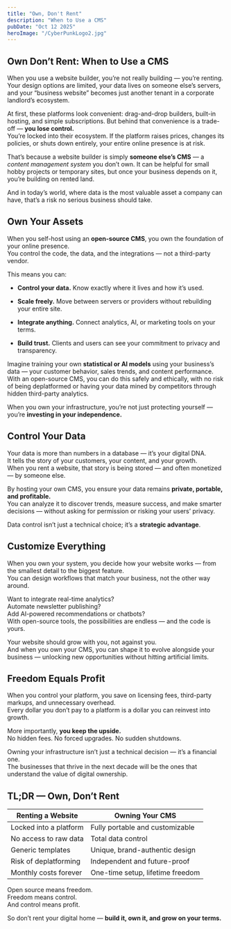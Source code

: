 ```yaml
---
title: "Own, Don't Rent"
description: "When to Use a CMS"
pubDate: "Oct 12 2025"
heroImage: "/CyberPunkLogo2.jpg"
---
```

## **Own Don’t Rent: When to Use a CMS**

When you use a website builder, you’re not really building — you’re renting.  
Your design options are limited, your data lives on someone else’s servers, and your “business website” becomes just another tenant in a corporate landlord’s ecosystem.

At first, these platforms look convenient: drag-and-drop builders, built-in hosting, and simple subscriptions. But behind that convenience is a trade-off — **you lose control.**  
You’re locked into their ecosystem. If the platform raises prices, changes its policies, or shuts down entirely, your entire online presence is at risk.

That’s because a website builder is simply **someone else’s CMS** — a *content management system* you don’t own. It can be helpful for small hobby projects or temporary sites, but once your business depends on it, you’re building on rented land.

And in today’s world, where data is the most valuable asset a company can have, that’s a risk no serious business should take.

## **Own Your Assets**

When you self-host using an **open-source CMS**, you own the foundation of your online presence.  
You control the code, the data, and the integrations — not a third-party vendor.

This means you can:

* **Control your data.** Know exactly where it lives and how it’s used.

* **Scale freely.** Move between servers or providers without rebuilding your entire site.

* **Integrate anything.** Connect analytics, AI, or marketing tools on your terms.

* **Build trust.** Clients and users can see your commitment to privacy and transparency.

Imagine training your own **statistical or AI models** using your business’s data — your customer behavior, sales trends, and content performance.  
With an open-source CMS, you can do this safely and ethically, with no risk of being deplatformed or having your data mined by competitors through hidden third-party analytics.

When you own your infrastructure, you’re not just protecting yourself — you’re **investing in your independence.**

## **Control Your Data**

Your data is more than numbers in a database — it’s your digital DNA.  
It tells the story of your customers, your content, and your growth.  
When you rent a website, that story is being stored — and often monetized — by someone else.

By hosting your own CMS, you ensure your data remains **private, portable, and profitable.**  
You can analyze it to discover trends, measure success, and make smarter decisions — without asking for permission or risking your users’ privacy.

Data control isn’t just a technical choice; it’s a **strategic advantage**.

## **Customize Everything**

When you own your system, you decide how your website works — from the smallest detail to the biggest feature.  
 You can design workflows that match your business, not the other way around.

Want to integrate real-time analytics?  
Automate newsletter publishing?  
Add AI-powered recommendations or chatbots?  
With open-source tools, the possibilities are endless — and the code is yours.

Your website should grow with you, not against you.  
And when you own your CMS, you can shape it to evolve alongside your business — unlocking new opportunities without hitting artificial limits.

## **Freedom Equals Profit**

When you control your platform, you save on licensing fees, third-party markups, and unnecessary overhead.  
Every dollar you don’t pay to a platform is a dollar you can reinvest into growth.

More importantly, **you keep the upside.**  
No hidden fees. No forced upgrades. No sudden shutdowns.

Owning your infrastructure isn’t just a technical decision — it’s a financial one.  
The businesses that thrive in the next decade will be the ones that understand the value of digital ownership.

## **TL;DR — Own, Don’t Rent**

| Renting a Website | Owning Your CMS |
| ----- | ----- |
| Locked into a platform | Fully portable and customizable |
| No access to raw data | Total data control |
| Generic templates | Unique, brand-authentic design |
| Risk of deplatforming | Independent and future-proof |
| Monthly costs forever | One-time setup, lifetime freedom |

Open source means freedom.  
Freedom means control.  
And control means profit.

So don’t rent your digital home — **build it, own it, and grow on your terms.**
